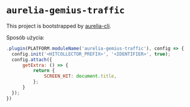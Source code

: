 # `aurelia-gemius-traffic`

This project is bootstrapped by [aurelia-cli](https://github.com/aurelia/cli).

Sposób użycia:

```js
.plugin(PLATFORM.moduleName('aurelia-gemius-traffic'), config => {
  config.init('<HITCOLLECTOR_PREFIX>', '<IDENTIFIER>', true);
  config.attach({
      getExtra: () => {
          return {
              SCREEN_HIT: document.title,
          };
      }
  });
})
```
